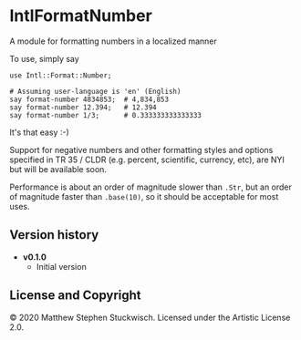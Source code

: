 # IntlFormatNumber
A module for formatting numbers in a localized manner

To use, simply say

```
use Intl::Format::Number;

# Assuming user-language is 'en' (English)
say format-number 4834853;  # 4,834,853
say format-number 12.394;   # 12.394
say format-number 1/3;      # 0.333333333333333
```

It's that easy :-)

Support for negative numbers and other formatting styles and options specified in TR 35 / CLDR (e.g. percent, scientific, currency, etc), are NYI but will be available soon.

Performance is about an order of magnitude slower than `.Str`, but an order of magnitude  faster than `.base(10)`, so it should be acceptable for most uses.

## Version history

  * **v0.1.0**
    * Initial version

## License and Copyright
© 2020 Matthew Stephen Stuckwisch.
Licensed under the Artistic License 2.0.